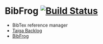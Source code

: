 # BibFrog [![Build Status](https://travis-ci.org/lesktimo/BibFrog.svg?branch=master)](https://travis-ci.org/lesktimo/BibFrog)

* BibTex reference manager
* [Taiga Backlog](https://tree.taiga.io/project/w4ldo-nimetonsammakko/backlog)
* [BibFrog](http://bibfrog.herokuapp.com/)


